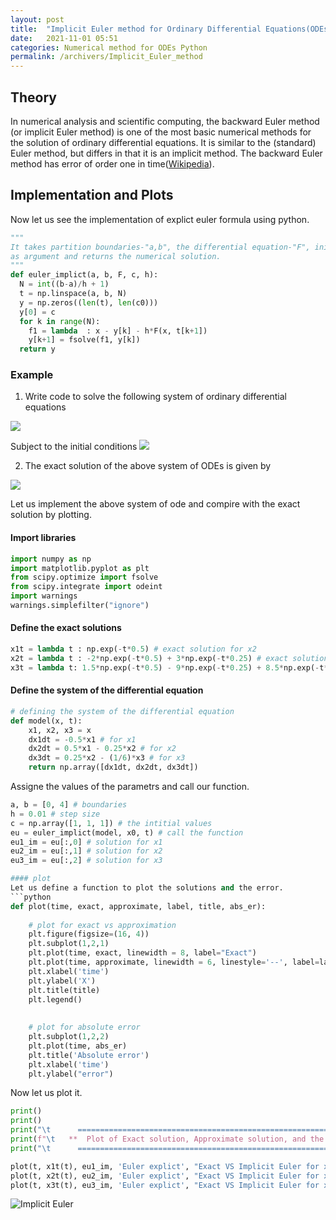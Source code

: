 ```yaml
---
layout: post
title:  "Implicit Euler method for Ordinary Differential Equations(ODEs) using Python"
date:   2021-11-01 05:51
categories: Numerical method for ODEs Python
permalink: /archivers/Implicit_Euler_method
---
```


## Theory
In numerical analysis and scientific computing, the backward Euler method (or implicit Euler method) is one of the most basic numerical methods for the solution of ordinary differential equations. 
It is similar to the (standard) Euler method, but differs in that it is an implicit method. The backward Euler method has error of order one in time([Wikipedia](https://en.wikipedia.org/wiki/Backward_Euler_method)).

## Implementation and Plots

Now let us see the implementation of explict euler formula using python.
```python
"""
It takes partition boundaries-"a,b", the differential equation-"F", initial values-'c', and the step size-'h'
as argument and returns the numerical solution.
"""
def euler_implict(a, b, F, c, h):
  N = int((b-a)/h + 1)
  t = np.linspace(a, b, N)
  y = np.zeros((len(t), len(c0)))
  y[0] = c
  for k in range(N):
    f1 = lambda  : x - y[k] - h*F(x, t[k+1])
    y[k+1] = fsolve(f1, y[k])
  return y               
```
### Example
  
1. Write code to solve the following system of ordinary differential equations

<img src="https://latex.codecogs.com/svg.latex?\Large&space;\begin{cases}
\frac{dx_1}{dt} = -\frac{1}{2}x_1\\\\
\frac{dx_2}{dt} = \frac{1}{2}x_1-\frac{1}{4}x_2 & \quad \text{ on } [0,4]\\\\ 
\frac{dx_3}{dt} = \frac{1}{4}x_2-\frac{1}{6}x_3
\end{cases}"/>


Subject to the initial conditions <img src="https://latex.codecogs.com/svg.latex?\normalsize&space; x_1(0) = 1, x_2(0) = 1, x_3(0) = 1"/>

2. The exact solution of the above system of ODEs is given by

<img src="https://latex.codecogs.com/svg.latex?\Large&space;\begin{cases}
x_1(t) =  e^{-t/2}\\
x_2(t)=  -2e^{-t/2}+3e^{-t/4}\\
x_3(t) =  \dfrac{3}{2}e^{-t/2} - 9e^{-t/4} + \dfrac{17}{2}e^{-t/6}
\end{cases}"/>

Let us implement the above system of ode and compire with the exact solution by plotting.

#### Import libraries
```python
import numpy as np
import matplotlib.pyplot as plt
from scipy.optimize import fsolve
from scipy.integrate import odeint
import warnings
warnings.simplefilter("ignore")
```
#### Define the exact solutions
```python
x1t = lambda t : np.exp(-t*0.5) # exact solution for x2
x2t = lambda t : -2*np.exp(-t*0.5) + 3*np.exp(-t*0.25) # exact solution for x2
x3t = lambda t: 1.5*np.exp(-t*0.5) - 9*np.exp(-t*0.25) + 8.5*np.exp(-t*1/6) # exact solution for x3
```

#### Define the system of the differential equation
```python
# defining the system of the differential equation
def model(x, t):
    x1, x2, x3 = x
    dx1dt = -0.5*x1 # for x1
    dx2dt = 0.5*x1 - 0.25*x2 # for x2
    dx3dt = 0.25*x2 - (1/6)*x3 # for x3
    return np.array([dx1dt, dx2dt, dx3dt])
```

Assigne the values of the parametrs and call our function.
```python
a, b = [0, 4] # boundaries
h = 0.01 # step size
c = np.array([1, 1, 1]) # the intitial values
eu = euler_implict(model, x0, t) # call the function
eu1_im = eu[:,0] # solution for x1
eu2_im = eu[:,1] # solution for x2
eu3_im = eu[:,2] # solution for x3

#### plot
Let us define a function to plot the solutions and the error.
```python 
def plot(time, exact, approximate, label, title, abs_er):
    
    # plot for exact vs approximation
    plt.figure(figsize=(16, 4))
    plt.subplot(1,2,1)
    plt.plot(time, exact, linewidth = 8, label="Exact")
    plt.plot(time, approximate, linewidth = 6, linestyle='--', label=label)
    plt.xlabel('time')
    plt.ylabel('X')
    plt.title(title)
    plt.legend()
    
    
    # plot for absolute error
    plt.subplot(1,2,2)
    plt.plot(time, abs_er)
    plt.title('Absolute error')
    plt.xlabel('time')
    plt.ylabel("error")
```
Now let us plot it.
```python
print()
print()
print("\t      =================================================================================")
print(f"\t   **  Plot of Exact solution, Approximate solution, and the error Using Implicit Euler **")
print("\t      ==================================================================================\n")

plot(t, x1t(t), eu1_im, 'Euler explict', "Exact VS Implicit Euler for x1", abs(x1t(t) - eu1_im)) # plot for x1
plot(t, x2t(t), eu2_im, 'Euler explict', "Exact VS Implicit Euler for x2", abs(x2t(t) - eu2_im)) # plot for x2
plot(t, x3t(t), eu3_im, 'Euler explict', "Exact VS Implicit Euler for x3", abs(x3t(t) - eu3_im)) # plot for x3
```
![Implicit Euler](https://github.com/luelhagos/luelhagos.github.io/blob/gh-pages/Figures/numeric_ode/implicit_euler_m.png?raw=true)
